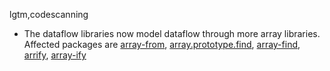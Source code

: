 lgtm,codescanning
* The dataflow libraries now model dataflow through more array libraries.
  Affected packages are
    [array-from](https://npmjs.com/package/array-from),
    [array.prototype.find](https://npmjs.com/package/array.prototype.find),
    [array-find](https://npmjs.com/package/array-find),
    [arrify](https://npmjs.com/package/arrify),
    [array-ify](https://npmjs.com/package/array-ify)